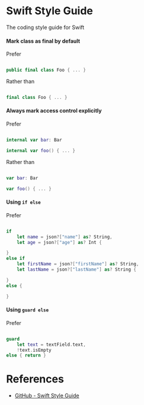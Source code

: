 # Swift Style Guide

The coding style guide for Swift

#### Mark class as final by default

Prefer

```swift

public final class Foo { ... }

```

Rather than

```swift

final class Foo { ... }

```

#### Always mark access control explicitly

Prefer

```swift

internal var bar: Bar

internal var foo() { ... }

```

Rather than

```swift

var bar: Bar

var foo() { ... }

```

#### Using `if else`

Prefer

```swift

if
    let name = json?["name"] as? String,
    let age = json?["age"] as? Int {

}
else if
    let firstName = json?["firstName"] as? String,
    let lastName = json?["lastName"] as? String {

}
else {

}

```

#### Using `guard else`

Prefer

```swift

guard
    let text = textField.text,
    !text.isEmpty
else { return }

```

# References

* [GitHub - Swift Style Guide](https://github.com/github/swift-style-guide)
